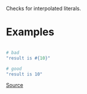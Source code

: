 
Checks for interpolated literals.

# Examples

```ruby

# bad
"result is #{10}"

# good
"result is 10"
```

[Source](http://www.rubydoc.info/gems/rubocop/RuboCop/Cop/Lint/LiteralInInterpolation)